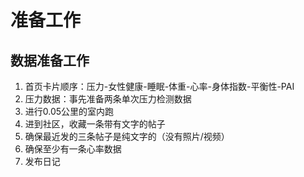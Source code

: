 # 准备工作

## 数据准备工作
1. 首页卡片顺序：压力-女性健康-睡眠-体重-心率-身体指数-平衡性-PAI
2. 压力数据：事先准备两条单次压力检测数据
3. 进行0.05公里的室内跑
4. 进到社区，收藏一条带有文字的帖子
5. 确保最近发的三条帖子是纯文字的（没有照片/视频）
6. 确保至少有一条心率数据
7. 发布日记